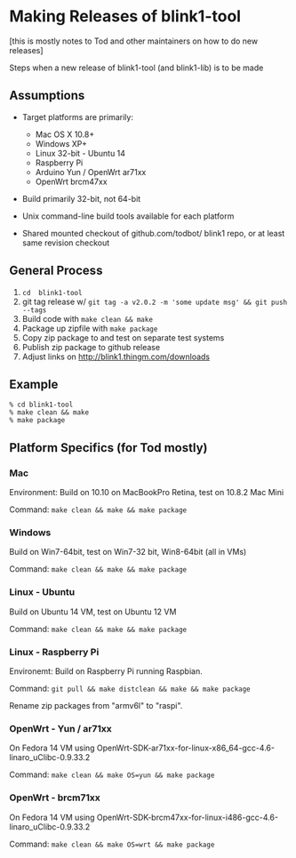 Making Releases of blink1-tool
==============================

[this is mostly notes to Tod and other maintainers on how to do new releases]

Steps when a new release of blink1-tool (and blink1-lib) is to be made

Assumptions
------------

- Target platforms are primarily:
  - Mac OS X 10.8+
  - Windows XP+
  - Linux 32-bit - Ubuntu 14
  - Raspberry Pi
  - Arduino Yun / OpenWrt ar71xx
  - OpenWrt brcm47xx


- Build primarily 32-bit, not 64-bit
- Unix command-line build tools available for each platform
- Shared mounted checkout of github.com/todbot/ blink1 repo,
   or at least same revision checkout

General Process
---------------

1. `cd  blink1-tool`
2. git tag release w/ `git tag -a v2.0.2 -m 'some update msg' && git push --tags`
2. Build code with `make clean && make`
3. Package up zipfile with `make package`
4. Copy zip package to and test on separate test systems
5. Publish zip package to github release
6. Adjust links on http://blink1.thingm.com/downloads


Example
-------
```
% cd blink1-tool
% make clean && make
% make package
```

Platform Specifics (for Tod mostly)
-----------------------------------

### Mac

Environment: Build on 10.10 on MacBookPro Retina, test on 10.8.2 Mac Mini

Command: `make clean && make && make package`

### Windows

Build on Win7-64bit, test on Win7-32 bit, Win8-64bit (all in VMs)

Command: `make clean && make && make package`

### Linux - Ubuntu

Build on Ubuntu 14 VM, test on Ubuntu 12 VM

Command: `make clean && make && make package`

### Linux - Raspberry Pi

Environemt: Build on Raspberry Pi running Raspbian.

Command: `git pull && make distclean && make && make package`

Rename zip packages from "armv6l" to "raspi".

### OpenWrt - Yun / ar71xx

On Fedora 14 VM using OpenWrt-SDK-ar71xx-for-linux-x86_64-gcc-4.6-linaro_uClibc-0.9.33.2

Command: `make clean && make OS=yun && make package`

### OpenWrt - brcm71xx
On Fedora 14 VM using OpenWrt-SDK-brcm47xx-for-linux-i486-gcc-4.6-linaro_uClibc-0.9.33.2

Command: `make clean && make OS=wrt && make package`



